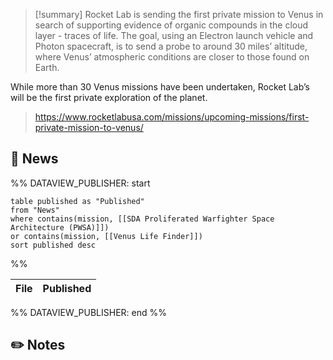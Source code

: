 >[!summary]
Rocket Lab is sending the first private mission to Venus in search of supporting evidence of organic compounds in the cloud layer - traces of life. The goal, using an Electron launch vehicle and Photon spacecraft, is to send a probe to around 30 miles’ altitude, where Venus’ atmospheric conditions are closer to those found on Earth.
>
 While more than 30 Venus missions have been undertaken, Rocket Lab’s will be the first private exploration of the planet.
>
>https://www.rocketlabusa.com/missions/upcoming-missions/first-private-mission-to-venus/


## 📰 News
%% DATAVIEW_PUBLISHER: start
```
table published as "Published"
from "News"
where contains(mission, [[SDA Proliferated Warfighter Space Architecture (PWSA)]])
or contains(mission, [[Venus Life Finder]])
sort published desc

```
%%

| File | Published |
| ---- | --------- |

%% DATAVIEW_PUBLISHER: end %%
## ✏️ Notes
